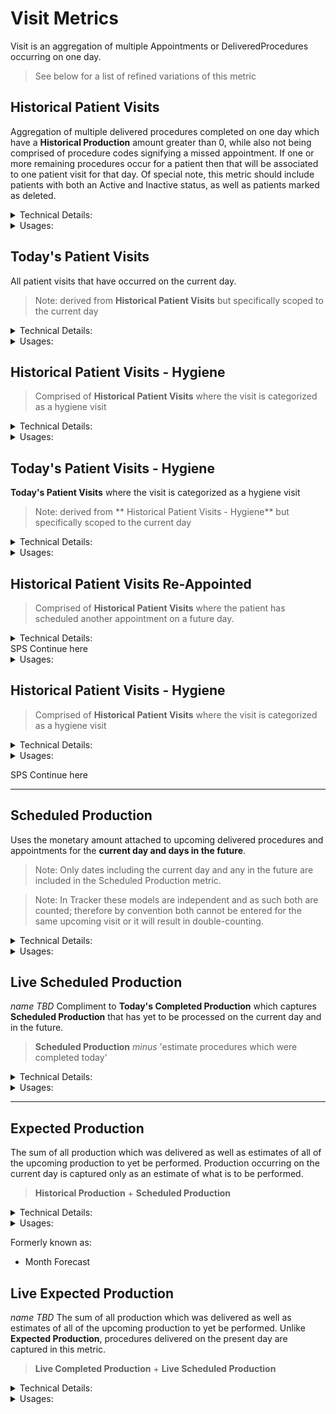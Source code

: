 # Visit Metrics

Visit is an aggregation of multiple Appointments or DeliveredProcedures occurring on one day.

> See below for a list of refined variations of this metric

## Historical Patient Visits
Aggregation of multiple delivered procedures completed on one day which have a **Historical Production** amount greater than 0, while also not being comprised of procedure codes signifying a missed appointment. If one or more remaining procedures occur for a patient then that will be associated to one patient visit for that day. Of special note, this metric should include patients with both an Active and Inactive status, as well as patients marked as deleted.

<details>
<summary>Technical Details:</summary>

* DeliveredProcedure
  * uses COUNT( DISTINCT patientId, entryDate )
  * see [Historical Production](#historical-production)
  * procedureCode NOT IN `MissedAppointmentCodes` (defined below)
  * totalAmount > 0
* Patient
  * note: status can be Active or Inactive
  * note: deletedAt can be null
* AccountConfiguration
  * APPOINTMENT_MISSED_CUSTOM_KEY for the accountId defines the values identified as `MissedAppointmentCodes`
</details>

<details>
  <summary>Usages:</summary>

### Dashboard
### Reporting
* Practice Performance 
  * Total Patient Visits
    * Drill down
* Provider Performance
  * Patient Visits
    * Drill down
  * Re-Appointment % (denominator)
    * Drill down

</details>

## Today's Patient Visits
All patient visits that have occurred on the current day.

> Note: derived from **Historical Patient Visits** but specifically scoped to the current day

<details>
<summary>Technical Details:</summary>

* see [Historical Patient Visits](#historical-patient-visits)
* DeliveredProcedure
  * see [Today's Completed Production](#todays-completed-production)
</details>

<details>
  <summary>Usages:</summary>

#### Dashboard
#### Reporting

</details>

## Historical Patient Visits - Hygiene
> Comprised of **Historical Patient Visits** where the visit is categorized as a hygiene visit

<details>
<summary>Technical Details:</summary>

* see [Historical Production](#historical-production)
* DeliveredProcedure
  * at least one record matches the _procedureCode_:
    * 111*
    * 4342*
    * 00121
    * D11*
    * D434*
    * D4910
    * D0120
    * matches a value present in `HygieneTypes` (defined below)
    * matches a value present in `HygieneCodes` (defined below)
  * OR at least one record has a _reason_ which:
    * contains a value present in `HygieneTypes` within the reason (defined below)
    * contains a value present in `HygieneCodes` within the reason (defined below)
* Practitioners
  * type is 'Hygienist'
* AccountConfiguration
  * HYGIENE_TYPES for the accountId defines the values identified as `HygieneTypes`
  * HYGIENE_PROCEDURE_CODES for the accountId defines the values identified as `HygieneCodes`

</details>

<details>
  <summary>Usages:</summary>

#### Dashboard
#### Reporting
* Practice Performance
  * Total Hygiene Visits
    * Drill down
  * Hygiene Visits Re-appointed (denominator)
    * Drill down
  * Hygiene Re-appointment % (denominator)
    * Drill down
* Provider Performance
  * Re-Appointment % (Hyg) (denominator)
</details>

## Today's Patient Visits - Hygiene
**Today's Patient Visits** where the visit is categorized as a hygiene visit

> Note: derived from ** Historical Patient Visits - Hygiene** but specifically scoped to the current day

<details>
<summary>Technical Details:</summary>

* see [Historical Patient Visits - Hygiene](#historical-patient-visits-hygiene)
* DeliveredProcedure
  * see [Today's Completed Production](#todays-completed-production)
</details>

<details>
  <summary>Usages:</summary>

#### Dashboard
#### Reporting

</details>

## Historical Patient Visits Re-Appointed
> Comprised of **Historical Patient Visits** where the patient has scheduled another appointment on a future day.

<details>
<summary>Technical Details:</summary>

* see [Historical Patient Visits](#historical-patient-visits)
* Patients
  * nextApptId is not null
</details>
SPS Continue here
<details>
  <summary>Usages:</summary>

#### Dashboard
#### Reporting
* Practice Performance
  * New Patient Visits
</details>

## Historical Patient Visits - Hygiene
> Comprised of **Historical Patient Visits** where the visit is categorized as a hygiene visit

<details>
<summary>Technical Details:</summary>

* see [Historical Production](#historical-production)
* DeliveredProcedure
  * at least one record matches the _procedureCode_:
    * 111*
    * 4342*
    * 00121
    * D11*
    * D434*
    * D4910
    * D0120
    * matches a value present in `HygieneTypes` (defined below)
    * matches a value present in `HygieneCodes` (defined below)
  * OR at least one record has a _reason_ which:
    * contains a value present in `HygieneTypes` within the reason (defined below)
    * contains a value present in `HygieneCodes` within the reason (defined below)
* Practitioners
  * type is 'Hygienist'
* AccountConfiguration
  * HYGIENE_TYPES for the accountId defines the values identified as `HygieneTypes`
  * HYGIENE_PROCEDURE_CODES for the accountId defines the values identified as `HygieneCodes`

</details>

<details>
  <summary>Usages:</summary>

#### Dashboard
#### Reporting
* Practice Performance
  * Total Hygiene Visits
    * Drill down
  * Hygiene Visits Re-appointed (denominator)
    * Drill down
  * Hygiene Re-appointment % (denominator)
    * Drill down
* Provider Performance
  * Re-Appointment % (Hyg) (denominator)
</details>

SPS Continue here
***

## Scheduled Production
Uses the monetary amount attached to upcoming delivered procedures and appointments for the **current day and days in the future**.

> Note: Only dates including the current day and any in the future are included in the Scheduled Production metric.

> Note: In Tracker these models are independent and as such both are counted; therefore by convention both cannot be entered for the same upcoming visit or it will result in double-counting.

<details>
<summary>Technical Details:</summary>

* DeliveredProcedure
  * uses totalAmount
  * entryDate must be current day or in the future
  * isCompleted is ignored
  * deletedAt must be null
  * in rare cases when duplicate entries exist for one pmsId, then the maximum totalAmount present across those records is used in the evaluation
  * `Note: isDeletedFromPms is not evaluated at this point`
* Appointments
  * uses estimatedRevenue
  * startDate must be current day or in the future
  * deletedAt must be null
  * isMissed must be false
  * isCancelled is false
  * isDeleted must be false
  * isPending must be false
</details>

<details>
  <summary>Usages:</summary>

#### Dashboard
* Today's Scheduled (to be verified)
#### Reporting
* Practice Performance
  * Scheduled Production
* Provider Performance
  * Scheduled Production
</details>

## Live Scheduled Production
_name TBD_
Compliment to **Today's Completed Production** which captures **Scheduled Production** that has yet to be processed on the current day and in the future.
> **Scheduled Production** _minus_ 'estimate procedures which were completed today' 

<details>
<summary>Technical Details:</summary>

* see [Scheduled Production](#scheduled-production)
* excludes procedures that would now be captured in **Today's Completed Production**
</details>

<details>
  <summary>Usages:</summary>

#### Dashboard
#### Reporting
</details>

***

## Expected Production
The sum of all production which was delivered as well as estimates of all of the upcoming production to yet be performed. Production occurring on the current day is captured only as an estimate of what is to be performed.

> **Historical Production** + **Scheduled Production**

<details>
<summary>Technical Details:</summary>

* see [Historical Production](#historical-production)
* see [Scheduled Production](#scheduled-production)
</details>

<details>
  <summary>Usages:</summary>

#### Dashboard
* Next 3 Days Schedule (to be verified)
#### Reporting
* Practice Performance
  * Month Forecast
  * Next Month Forecast
* Provider Performance
  * Month Forecast
  * Next Month Forecast

</details>

Formerly known as:
* Month Forecast

## Live Expected Production
_name TBD_
The sum of all production which was delivered as well as estimates of all of the upcoming production to yet be performed. Unlike **Expected Production**, procedures delivered on the present day are captured in this metric.

> **Live Completed Production** + **Live Scheduled Production**

<details>
<summary>Technical Details:</summary>

**Historical Production** + **Scheduled Production**

* see [Live Completed Production](#live-completed-production)
* see [Live Scheduled Production](#live-scheduled-production)
</details>

<details>
  <summary>Usages:</summary>

#### Dashboard
#### Reporting
</details>

